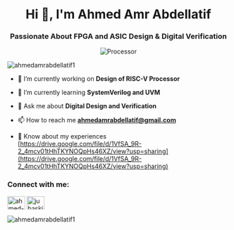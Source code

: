 <h1 align="center">Hi 👋, I'm Ahmed Amr Abdellatif</h1>
<h3 align="center">Passionate About FPGA and ASIC Design & Digital Verification</h3>

<p align="center" > <img src="https://media1.giphy.com/media/v1.Y2lkPTc5MGI3NjExaGF3cTdpd290aTYzMjdjOXhyanl0NDMzeHZyYW80cnFqbTh6ZGxuYyZlcD12MV9pbnRlcm5hbF9naWZfYnlfaWQmY3Q9Zw/IcZhFmufozDCij3p22/giphy.gif" alt="Processor">
</p>


<p align="left"> <img src="https://komarev.com/ghpvc/?username=ahmedamrabdellatif1&label=Profile%20views&color=0e75b6&style=flat" alt="ahmedamrabdellatif1" /> </p>

- 🔭 I’m currently working on **Design of RISC-V Processor**

- 🌱 I’m currently learning **SystemVerilog and UVM**

- 💬 Ask me about **Digital Design and Verification**

- 📫 How to reach me **ahmedamrabdellatif@gmail.com**

- 📄 Know about my experiences [https://drive.google.com/file/d/1VfSA_9R-2_4mcv01tHhTKYNOQpHs46XZ/view?usp=sharing](https://drive.google.com/file/d/1VfSA_9R-2_4mcv01tHhTKYNOQpHs46XZ/view?usp=sharing)

<h3 align="left">Connect with me:</h3>
<p align="left">
<a href="https://linkedin.com/in/ahmed-amr-abdellatif" target="blank"><img align="center" src="https://raw.githubusercontent.com/rahuldkjain/github-profile-readme-generator/master/src/images/icons/Social/linked-in-alt.svg" alt="ahmed-amr-abdellatif" height="30" width="40" /></a>
<a href="https://fb.com/jubaskii" target="blank"><img align="center" src="https://raw.githubusercontent.com/rahuldkjain/github-profile-readme-generator/master/src/images/icons/Social/facebook.svg" alt="jubaskii" height="30" width="40" /></a>
</p>

<p><img align="center" src="https://github-readme-stats.vercel.app/api/top-langs?username=ahmedamrabdellatif1&show_icons=true&locale=en&layout=compact" alt="ahmedamrabdellatif1" /></p>
